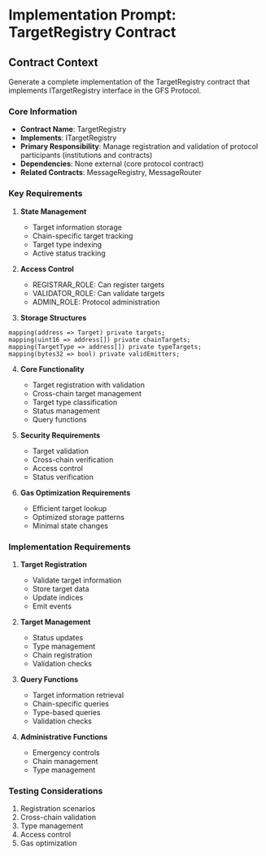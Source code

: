 # Implementation Prompt: TargetRegistry Contract

## Contract Context
Generate a complete implementation of the TargetRegistry contract that implements ITargetRegistry interface in the GFS Protocol.

### Core Information
- **Contract Name**: TargetRegistry
- **Implements**: ITargetRegistry
- **Primary Responsibility**: Manage registration and validation of protocol participants (institutions and contracts)
- **Dependencies**: None external (core protocol contract)
- **Related Contracts**: MessageRegistry, MessageRouter

### Key Requirements

1. **State Management**
   - Target information storage
   - Chain-specific target tracking
   - Target type indexing
   - Active status tracking

2. **Access Control**
   - REGISTRAR_ROLE: Can register targets
   - VALIDATOR_ROLE: Can validate targets
   - ADMIN_ROLE: Protocol administration

3. **Storage Structures**
```solidity
mapping(address => Target) private targets;
mapping(uint16 => address[]) private chainTargets;
mapping(TargetType => address[]) private typeTargets;
mapping(bytes32 => bool) private validEmitters;
```

4. **Core Functionality**
   - Target registration with validation
   - Cross-chain target management
   - Target type classification
   - Status management
   - Query functions

5. **Security Requirements**
   - Target validation
   - Cross-chain verification
   - Access control
   - Status verification

6. **Gas Optimization Requirements**
   - Efficient target lookup
   - Optimized storage patterns
   - Minimal state changes

### Implementation Requirements

1. **Target Registration**
   - Validate target information
   - Store target data
   - Update indices
   - Emit events

2. **Target Management**
   - Status updates
   - Type management
   - Chain registration
   - Validation checks

3. **Query Functions**
   - Target information retrieval
   - Chain-specific queries
   - Type-based queries
   - Validation checks

4. **Administrative Functions**
   - Emergency controls
   - Chain management
   - Type management

### Testing Considerations
1. Registration scenarios
2. Cross-chain validation
3. Type management
4. Access control
5. Gas optimization
